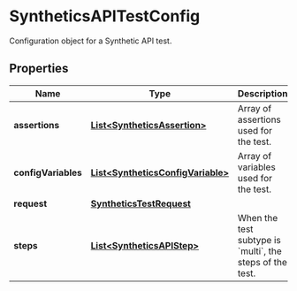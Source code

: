 

# SyntheticsAPITestConfig

Configuration object for a Synthetic API test.
## Properties

Name | Type | Description | Notes
------------ | ------------- | ------------- | -------------
**assertions** | [**List&lt;SyntheticsAssertion&gt;**](SyntheticsAssertion.md) | Array of assertions used for the test. | 
**configVariables** | [**List&lt;SyntheticsConfigVariable&gt;**](SyntheticsConfigVariable.md) | Array of variables used for the test. |  [optional]
**request** | [**SyntheticsTestRequest**](SyntheticsTestRequest.md) |  |  [optional]
**steps** | [**List&lt;SyntheticsAPIStep&gt;**](SyntheticsAPIStep.md) | When the test subtype is &#x60;multi&#x60;, the steps of the test. |  [optional]



